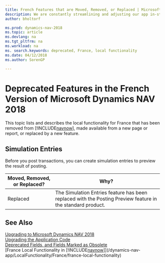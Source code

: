 ```yaml
---
title: French Features that are Moved, Removed, or Replaced | Microsoft Docs
description: We are constantly streamlining and adjusting our app in-step with market developments. Read about the features for France that we have moved, removed, or replaced.
author: bholtorf

ms.prod: dynamics-nav-2018
ms.topic: article
ms.devlang: na
ms.tgt_pltfrm: na
ms.workload: na
ms. search.keywords: deprecated, France, local functionality
ms.date: 04/12/2018
ms.author: SorenGP

---
```


# Deprecated Features in the French Version of Microsoft Dynamics NAV 2018
This topic lists and describes the local functionality for France that has been removed from [!INCLUDE[navnow](includes/navnow_md.md)], made available from a new page or report, or replaced by a new feature.

## Simulation Entries
Before you post transactions, you can create simulation entries to preview the result of posting.

|Moved, Removed, or Replaced?|Why?|
|----|----|
|Replaced| The Simulation Entries feature has been replaced with the Posting Preview feature in the standard product. |

## See Also
[Upgrading to Microsoft Dynamics NAV 2018](upgrading-to-microsoft-dynamics-nav.md)  
[Upgrading the Application Code](upgrading-the-application-code.md)  
[Deprecated Fields, and Fields Marked as Obsolete](deprecated-fields.md)  
[France Local Functionality in [!INCLUDE[navnow](includes/navnow_md.md)]](/dynamics-nav-app/LocalFunctionality/France/france-local-functionality)  
